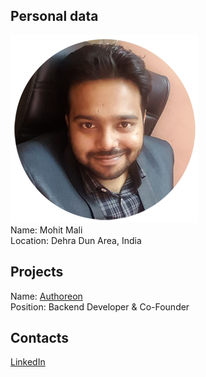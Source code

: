 ## Personal data
![Mohit Mali photo](../people/photo/mohit_mali.png)  
Name: Mohit Mali  
Location: Dehra Dun Area, India  
## Projects 
Name: [Authoreon](../projects/Authoreon.md)  
Position: Backend Developer & Co-Founder  
## Contacts
[LinkedIn](https://www.linkedin.com/in/mohit-mali-010b8411b/)  
